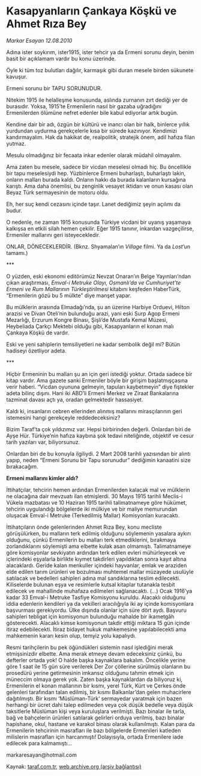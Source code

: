 # Kasapyanların Çankaya Köşkü ve Ahmet Rıza Bey

*Markar Esayan 12.08.2010*

<div class="yazi"><p>Adına ister soykırım, ister1915, ister tehcir ya da Ermeni sorunu deyin, benim basit bir açıklamam vardır bu konu üzerinde.</p>
<p>Öyle ki tüm toz bulutları dağılır, karmaşık gibi duran mesele birden sükunete kavuşur.</p>
<p>Ermeni sorunu bir TAPU SORUNUDUR.</p>
<p>Nitekim 1915 ile helalleşme konusunda, aslında zurnanın zırt dediği yer de burasıdır. Yoksa, 1915’te Ermenilerin nasıl bir gazaba uğradığını Ermenilerden ölümüne nefret edenler bile kabul ediyorlar artık bugün.</p>
<p>Kendine dair bir adı, özgün bir kültürü ve inancı olan bir halk, binlerce yıllık yurdundan uydurma gerekçelerle kısa bir sürede kazınıyor. Kendimizi kandırmayalım. Hak da hakikat de, realpolitik, stratejik önem, adil hafıza filan yutmaz.</p>
<p>Mesulu olmadığınız bir fecaata inkar edenler olarak müdahil olmayalım.</p>
<p>Ama zaten bu mesele, sadece bir vicdan meselesi olmadı hiç. Bu öncellikle bir tapu meselesiydi hep. Yüzbinlerce Ermeni buharlaştı, buharlaştı lakin, onların malları burada kaldı. Onların hakkı da burada kalanların kursağına karıştı. Ama daha önemlisi, bu zenginlik vesayet iktidarı ve onun kasası olan Beyaz Türk sermayesinin de motoru oldu.</p>
<p>Eh, her suç kendi cezasını içinde taşır. Lanet dediğimiz şeyin açılımı da budur.</p>
<p>O nedenle, ne zaman 1915 konusunda Türkiye vicdani bir uyanış yaşamaya kalkışsa en etkili silah hemen çekilir. Eğer 1915 tanınır, inkardan vazgeçilirse, Ermeniler mallarını geri isteyecekledir.</p>
<p>ONLAR, DÖNECEKLERDİR. (Bknz. Shyamalan’ın <i>Village</i> filmi. Ya da <i>Lost</i>’un tamamı.)</p>
<p>***</p>
<p>O yüzden, eski ekonomi editörümüz Nevzat Onaran’ın Belge Yayınları’ndan çıkan araştırması, <i>Emval-i Metruke Olayı, Osmanlı’da ve Cumhuriyet’te Ermeni ve Rum Mallarının Türkleştirilmesi</i> kitabını keşfeden HaberTürk, “Ermenilerin gözü bu 5 mülkte” diye manşet yapar.</p>
<p>Bu mülklerin arasında Elmadağı’nda, şu an üzerine Harbiye Orduevi, Hilton arazisi ve Divan Oteli’nin bulunduğu arazi, yani eski Surp Agop Ermeni Mezarlığı, Erzurum Kongre Binası, Şişli’de Mustafa Kemal Müzesi, Heybeliada Çarkçı Mektebi olduğu gibi, Kasapyanların el konan malı Çankaya Köşkü de vardır.</p>
<p>Eski ve yeni sahiplerin temsiliyetleri ne kadar sembolik değil mi? Bütün hadiseyi özetliyor adeta.</p>
<p>***</p>
<p>Hiçbir Ermeninin bu malları şu an için geri istediği yoktur. Ortada sadece bir kitap vardır. Ama gazete sanki Ermeniler böyle bir girişim başlatmışçasına verir haberi. “Vicdan oyununa gelmeyin, tapuları kaybetmeyin” diye fiştekler adeta bilinç dışını. Hani iki ABD’li Ermeni Merkez ve Ziraat Bankalarına tazminat davası açtı ya, oradan gelmektedir hassasiyet.</p>
<p>Kaldı ki, insanların cebren ellerinden alınmış mallarını mirasçılarının geri istemesini hangi gerekçeyle reddedeceksiniz?</p>
<p>Bizim Taraf’ta çok yıldızımız var. Hepsi birbirinden değerli. Onlardan biri de Ayşe Hür. Türkiye’nin hafıza kaybına şok tedavi niteliğinde, objektif ve cesur tarih yazıları var, biliyorsunuz. </p>
<p>Onlardan biri de bu konuyla ilgiliydi. 2 Mart 2008 tarihli yazısından bir alıntı yapıp, neden “Ermeni Sorunu bir Tapu sorunudur” dediğimin kanaatini size bırakacağım. </p>
<p><b>Ermeni mallarını kimler aldı?</b></p>
<p>İttihatçılar, tehcirin hemen ardından Ermenilerden kalacak mal ve mülklerin ne olacağına dair mevzuatı ilan etmişlerdi. 30 Mayıs 1915 tarihli Meclis-i Vükela mazbatası ve 10 Haziran 1915 tarihli talimatnameye göre hükümet, tehcirin uygulandığı bölgelerde iki mülkiye ve bir maliye memurundan oluşacak Emval-i Metruke (Terkedilmiş Mallar) Komisyonları kuracaktı. </p>
<p>İttihatçıların önde gelenlerinden Ahmet Rıza Bey, konu mecliste görüşülürken, bu malların terk edilmiş olduğunu söylemenin yasalara aykırı olduğunu, çünkü Ermenilerin bu malları terk etmediklerini, bırakmaya zorlandıklarını söylemişti ama elbette kulak asan olmamıştı. Talimatnameye göre komisyonlar sevkiyatın ardından terk edilen evleri mühürleyecek ve içlerindeki eşyalarla birlikte kıymet takdirleri yapıldıktan sonra kayıt altına alacaklardı. Geride kalan menkuller içindeki hayvanlar, emlak ve araziden elde edilen tarım ürünleri ve bozulması muhtemel mallar müzayede usulüyle satılacak ve bedelleri sahipleri adına mal sandıklarına teslim edilecekti. Kiliselerde bulunan eşya ve resimlerle kutsal kitaplar tutanakla tesbit edilecek ve mahallinde muhafaza edilmeleri sağlanacaktı. (…) Ocak 1916’ya kadar 33 Emval-i Metruke Tasfiye Komisyonu kuruldu. Alacaklı olduğunu iddia edenlerin kendileri ya da vekilleri aracılığıyla iki ay içinde komisyonlara başvurması gerekiyordu. Ülke dışında olanlar için süre dört aydı. Başvuru sahipleri tebligat için komisyonun bulunduğu mahalde bir ikametgâh gösterecekti. Alacaklı kimse komisyonun takdir ettiği miktara 15 gün içinde itiraz edebilecekti. İtiraz bidayet hukuk mahkemesine yapılabilecekti ama mahkemenin kararı kesin olup, temyiz yolu kapalıydı. </p>
<p>Resmi tarihçilerin bu pek öğündükleri sistemin nasıl işlediğini merak etmişsinizdir elbette. Ama merak etmeye devam edeceksiniz çünkü, bu defterler ortada yok! O halde başka kaynaklara bakalım. Öncelikle yerine göre 1 saat ile 15 gün süre verilerek Der Zor çöllerine sürülmüş olanların bu prosedürü yerine getirmesinin imkansız olduğunu tahmin etmek için müneccim olmaya gerek yok. Zaten başka kaynaklardan da biliyoruz ki, Ermenilerin el konan mallarının bir kısmı, yerel Türk, Kürt ve Çerkes önde gelenleri tarafından talan edilmiş, bir kısmı Balkanlar’dan gelen muhacirlere dağıtılmıştı. Bir kısmı ‘Müslüman-Türk’ sermayedar yaratmak için bazen herhangi bir ücret dahi talep edilmeden veya çok düşük bedelle veya düşük taksitlerle Müslüman kişi veya kuruluşlara verilmişti. Bazı binalar ile tarla, bağ ve bahçelerin ürünleri satılarak gelirleri orduya verilmiş, bazı binalar hapishane, okul, hastane ve karakol binası olarak kullanılmıştı. Kalan para da Ermenilerin tehcirinin masrafları ile bazı bölgelerde Ermenileri katleden milislerin masrafları için harcanmıştı! Dolayısıyla, ortada Ermenilere iade edilecek para kalmamıştı... </p>
<p>markaresayan@hotmail.com</p>
</div>

Kaynak: [taraf.com.tr](http://www.taraf.com.tr:80/markar-esayan/makale-kasapyanlarin-cankaya-kosku-ve-ahmet-riza-bey.htm), [web.archive.org (arşiv bağlantısı)](http://web.archive.org/web/20100815045050/http://www.taraf.com.tr:80/markar-esayan/makale-kasapyanlarin-cankaya-kosku-ve-ahmet-riza-bey.htm)
